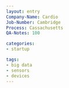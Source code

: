 ```yaml
---
layout: entry
Company-Name: Cardio
Job-Number: Cambridge
Process: Cassachusetts
QA-Notes: 100

categories:
- startup

tags: 
- big data
- sensors
- devices
---
```

